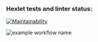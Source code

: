### Hexlet tests and linter status:

[![Maintainability](https://api.codeclimate.com/v1/badges/cad09c13a6859aaa1724/maintainability)](https://codeclimate.com/github/AnnaPalna/frontend-project-lvl1/maintainability)

![example workflow name](https://github.com/AnnaPalna/frontend-project-lvl1/actions?query=workflow%3A%22github+actions%22)
